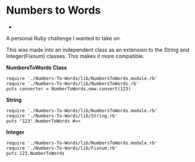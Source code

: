 # Numbers to Words
-
A personal Ruby challenge I wanted to take on.

This was made into an independent class as an extension to the String and Integer(Fixnum) classes. This makes it more compatible.

**NumbersToWords Class**

    require './Numbers-To-Words/lib/NumbersToWords.module.rb'
    require './Numbers-To-Words/lib/NumbersToWords.rb'
    puts converter = NumberToWords.new.convert(123)

**String**

    require './Numbers-To-Words/lib/NumbersToWords.module.rb'
    require './Numbers-To-Words/lib/String.rb'
    puts "123".NumberToWords #=>

**Integer**

    require './Numbers-To-Words/lib/NumbersToWords.module.rb'
    require './Numbers-To-Words/lib/Fixnum.rb'
    puts 123.NumberToWords
